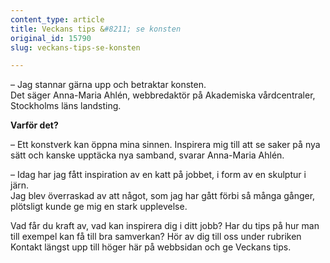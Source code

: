```yaml
---
content_type: article
title: Veckans tips &#8211; se konsten
original_id: 15790
slug: veckans-tips-se-konsten

---
```


– Jag stannar gärna upp och betraktar konsten.  
Det säger Anna-Maria Ahlén, webbredaktör på Akademiska vårdcentraler, Stockholms läns landsting.

**Varför det?**

– Ett konstverk kan öppna mina sinnen. Inspirera mig till att se saker på nya sätt och kanske upptäcka nya samband, svarar Anna-Maria Ahlén.

– Idag har jag fått inspiration av en katt på jobbet, i form av en skulptur i järn.  
Jag blev överraskad av att något, som jag har gått förbi så många gånger, plötsligt kunde ge mig en stark upplevelse.

Vad får du kraft av, vad kan inspirera dig i ditt jobb? Har du tips på hur man till exempel kan få till bra samverkan? Hör av dig till oss under rubriken Kontakt längst upp till höger här på webbsidan och ge Veckans tips.

